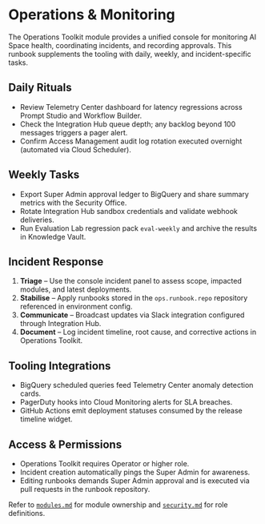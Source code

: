 # Operations & Monitoring

The Operations Toolkit module provides a unified console for monitoring AI Space health, coordinating incidents, and recording approvals. This runbook supplements the tooling with daily, weekly, and incident-specific tasks.

## Daily Rituals

- Review Telemetry Center dashboard for latency regressions across Prompt Studio and Workflow Builder.
- Check the Integration Hub queue depth; any backlog beyond 100 messages triggers a pager alert.
- Confirm Access Management audit log rotation executed overnight (automated via Cloud Scheduler).

## Weekly Tasks

- Export Super Admin approval ledger to BigQuery and share summary metrics with the Security Office.
- Rotate Integration Hub sandbox credentials and validate webhook deliveries.
- Run Evaluation Lab regression pack `eval-weekly` and archive the results in Knowledge Vault.

## Incident Response

1. **Triage** – Use the console incident panel to assess scope, impacted modules, and latest deployments.
2. **Stabilise** – Apply runbooks stored in the `ops.runbook.repo` repository referenced in environment config.
3. **Communicate** – Broadcast updates via Slack integration configured through Integration Hub.
4. **Document** – Log incident timeline, root cause, and corrective actions in Operations Toolkit.

## Tooling Integrations

- BigQuery scheduled queries feed Telemetry Center anomaly detection cards.
- PagerDuty hooks into Cloud Monitoring alerts for SLA breaches.
- GitHub Actions emit deployment statuses consumed by the release timeline widget.

## Access & Permissions

- Operations Toolkit requires Operator or higher role.
- Incident creation automatically pings the Super Admin for awareness.
- Editing runbooks demands Super Admin approval and is executed via pull requests in the runbook repository.

Refer to [`modules.md`](modules.md) for module ownership and [`security.md`](security.md) for role definitions.

